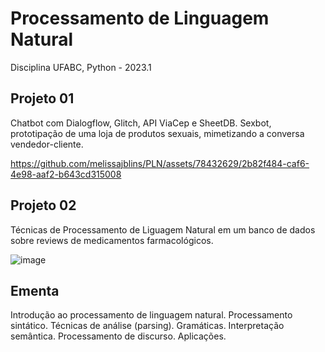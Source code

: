 # Processamento de Linguagem Natural
Disciplina UFABC, Python - 2023.1

## Projeto 01
Chatbot com Dialogflow, Glitch, API ViaCep e SheetDB. Sexbot, prototipação de uma loja de produtos sexuais, mimetizando a conversa vendedor-cliente.

https://github.com/melissajblins/PLN/assets/78432629/2b82f484-caf6-4e98-aaf2-b643cd315008

## Projeto 02
Técnicas de Processamento de Liguagem Natural em um banco de dados sobre reviews de medicamentos farmacológicos.

![image](https://github.com/melissajblins/PLN/assets/78432629/03dfffe9-a95f-437a-9f62-9ae3fc17ddef)

## Ementa
Introdução ao processamento de linguagem natural. Processamento sintático. Técnicas de análise (parsing). Gramáticas. Interpretação semântica. Processamento de discurso. Aplicações.
